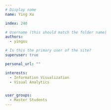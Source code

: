 ```yaml
---
# Display name
name: Ying Xu

index: 240

# Username (this should match the folder name)
authors:
  - yingxu

# Is this the primary user of the site?
superuser: true

personal_url: ""

interests:
  - Information Visualization
  - Visual Analytics


user_groups:
  - Master Students
---
```

